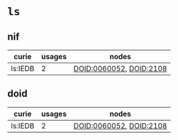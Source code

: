 # `ls`

## nif

| curie   |   usages | nodes                                                                                                              |
|---------|----------|--------------------------------------------------------------------------------------------------------------------|
| ls:IEDB |        2 | [DOID:0060052](http://purl.obolibrary.org/obo/DOID_0060052), [DOID:2108](http://purl.obolibrary.org/obo/DOID_2108) |

## doid

| curie   |   usages | nodes                                                                                                              |
|---------|----------|--------------------------------------------------------------------------------------------------------------------|
| ls:IEDB |        2 | [DOID:0060052](http://purl.obolibrary.org/obo/DOID_0060052), [DOID:2108](http://purl.obolibrary.org/obo/DOID_2108) |

